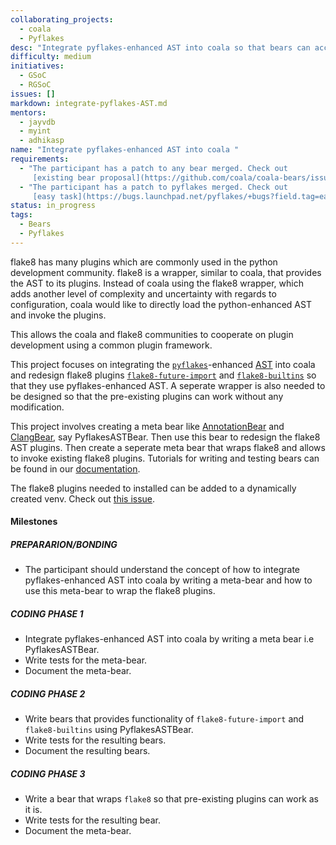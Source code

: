 ```yaml
---
collaborating_projects:
  - coala
  - Pyflakes
desc: "Integrate pyflakes-enhanced AST into coala so that bears can access it."
difficulty: medium
initiatives:
  - GSoC
  - RGSoC
issues: []
markdown: integrate-pyflakes-AST.md
mentors:
  - jayvdb
  - myint
  - adhikasp
name: "Integrate pyflakes-enhanced AST into coala "
requirements:
  - "The participant has a patch to any bear merged. Check out 
     [existing bear proposal](https://github.com/coala/coala-bears/issues)."
  - "The participant has a patch to pyflakes merged. Check out 
     [easy task](https://bugs.launchpad.net/pyflakes/+bugs?field.tag=easy)."
status: in_progress
tags:
  - Bears
  - Pyflakes
---
```

flake8 has many plugins which are commonly used in the python development
community. flake8 is a wrapper, similar to coala, that provides the 
AST to its plugins. Instead of coala using the flake8
wrapper, which adds another level of complexity and uncertainty with regards
to configuration, coala would like to directly load the python-enhanced AST
and invoke the plugins.

This allows the coala and flake8 communities to cooperate on plugin
development using a common plugin framework.

This project focuses on integrating the
[`pyflakes`](https://pypi.python.org/pypi/pyflakes)-enhanced
[AST](https://en.wikipedia.org/wiki/Abstract_syntax_tree) into coala and
redesign flake8 plugins
[`flake8-future-import`](https://github.com/xZise/flake8-future-import) and
[`flake8-builtins`](https://github.com/gforcada/flake8-builtins) so that they 
use pyflakes-enhanced AST.
A seperate wrapper is also needed to be designed so that the pre-existing
plugins can work without any modification.

This project involves creating a meta bear like
[AnnotationBear](https://github.com/coala/coala-bears/blob/1892b64722f1c10bd2a29611af4dcc18ad76af3a/bears/general/AnnotationBear.py)
and [ClangBear](https://github.com/coala/coala-bears/blob/27a06d19076633a4e796472cf6d6ad55c27045c5/bears/c_languages/ClangBear.py),
say PyflakesASTBear. Then use this bear to redesign the flake8 AST plugins.
Then create a seperate meta bear that wraps flake8 and allows to invoke existing flake8 plugins.
Tutorials for writing and testing bears can be found in our
[documentation](https://api.coala.io).

The flake8 plugins needed to installed can be added to a dynamically created
venv. Check out
[this issue](https://gitlab.com/coala/package_manager/issues/25).

#### Milestones

##### PREPARARION/BONDING

* The participant should understand the concept of how to integrate
pyflakes-enhanced AST into coala by writing a meta-bear and how to use this
meta-bear to wrap the flake8 plugins.

##### CODING PHASE 1

* Integrate pyflakes-enhanced AST into coala by writing a meta bear i.e
PyflakesASTBear.
* Write tests for the meta-bear.
* Document the meta-bear.

##### CODING PHASE 2

* Write bears that provides functionality of `flake8-future-import`
 and `flake8-builtins` using PyflakesASTBear.
* Write tests for the resulting bears.
* Document the resulting bears.

##### CODING PHASE 3

* Write a bear that wraps `flake8` so that pre-existing plugins can work as it is.
* Write tests for the resulting bear.
* Document the meta-bear.

